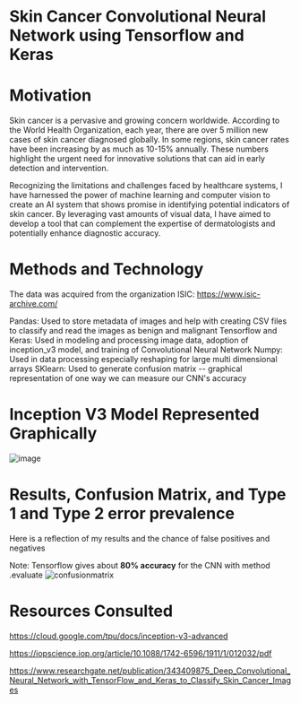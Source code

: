 # Skin Cancer Convolutional Neural Network using Tensorflow and Keras


# Motivation

Skin cancer is a pervasive and growing concern worldwide. According to the World Health Organization, each year, there are over 5 million new cases of skin cancer diagnosed globally. In some regions, skin cancer rates have been increasing by as much as 10-15% annually. These numbers highlight the urgent need for innovative solutions that can aid in early detection and intervention.

Recognizing the limitations and challenges faced by healthcare systems, I have harnessed the power of machine learning and computer vision to create an AI system that shows promise in identifying potential indicators of skin cancer. By leveraging vast amounts of visual data, I have aimed to develop a tool that can complement the expertise of dermatologists and potentially enhance diagnostic accuracy.


 # Methods and Technology

 The data was acquired from the organization ISIC: https://www.isic-archive.com/

 Pandas: Used to store metadata of images and help with creating CSV files to classify and read the images as benign and malignant
 Tensorflow and Keras: Used in modeling and processing image data, adoption of inception_v3 model, and training of Convolutional Neural Network
 Numpy: Used in data processing especially reshaping for large multi dimensional arrays
 SKlearn: Used to generate confusion matrix -- graphical representation of one way we can measure our CNN's accuracy


 # Inception V3 Model Represented Graphically

 ![image](https://github.com/teddy-ross/skinCancerDetection/assets/116533652/a8d9639e-d37d-49a3-8176-cc05331d2639)


 # Results, Confusion Matrix, and Type 1 and Type 2 error prevalence

 Here is a reflection of my results and the chance of false positives and negatives

 Note: Tensorflow gives about **80% accuracy** for the CNN with method .evaluate
![confusionmatrix](https://github.com/teddy-ross/skinCancerDetection/assets/116533652/7309dee1-d127-4c3c-b8c2-802c555b4b44)

 # Resources Consulted

 https://cloud.google.com/tpu/docs/inception-v3-advanced 
 
 https://iopscience.iop.org/article/10.1088/1742-6596/1911/1/012032/pdf
 
 https://www.researchgate.net/publication/343409875_Deep_Convolutional_Neural_Network_with_TensorFlow_and_Keras_to_Classify_Skin_Cancer_Images

 
